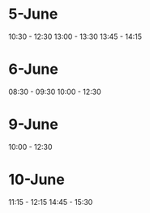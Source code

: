 # 5-June

10:30 - 12:30
13:00 - 13:30
13:45 - 14:15

# 6-June

08:30 - 09:30
10:00 - 12:30

# 9-June

10:00 - 12:30

# 10-June

11:15 - 12:15
14:45 - 15:30
